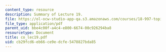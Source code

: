 ```yaml
---
content_type: resource
description: Summary of Lecture 19.
file: https://ol-ocw-studio-app-qa.s3.amazonaws.com/courses/18-997-topics-in-combinatorial-optimization-spring-2004/cb29fcd6eb66ce9edcfe5478827bda85_co_lec19.pdf
file_type: application/pdf
parent_uid: bbe4c00f-a4c4-e800-6674-00c926294ba8
resourcetype: Document
title: co_lec19.pdf
uid: cb29fcd6-eb66-ce9e-dcfe-5478827bda85
---
```

